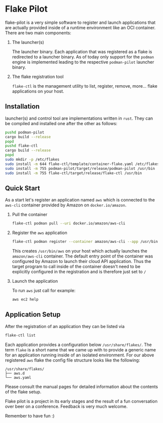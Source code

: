 # Flake Pilot

flake-pilot is a very simple software to register and launch applications
that are actually provided inside of a runtime environment like an
OCI container. There are two main components:

1. The launcher(s)

   The launcher binary. Each application that was registered as a
   flake is redirected to a launcher binary. As of today only
   support for the ```podman``` engine is implemented leading to
   the respective ```podman-pilot``` launcher binary.

2. The flake registration tool

   ```flake-ctl``` is the management utility to list, register,
   remove, more... flake applications on your host.

## Installation

launcher(s) and control tool are implementations written in ```rust```.
They can be compiled and installed one after the other as follows:

```bash
pushd podman-pilot
cargo build --release
popd
pushd flake-ctl
cargo build --release
popd
sudo mkdir -p /etc/flakes
sudo install -m 644 flake-ctl/template/container-flake.yaml /etc/flakes
sudo install -m 755 podman-pilot/target/release/podman-pilot /usr/bin
sudo install -m 755 flake-ctl/target/release/flake-ctl /usr/bin
```

## Quick Start

As a start let's register an application named ```aws``` which is
connected to the ```aws-cli``` container provided by Amazon on
```docker.io/amazon```.

1. Pull the container

   ```bash
   flake-ctl podman pull --uri docker.io/amazon/aws-cli
   ```

2. Register the ```aws``` application

   ```bash
   flake-ctl podman register --container amazon/aws-cli --app /usr/bin/aws --target /
   ```

   This creates ```/usr/bin/aws``` on your host which actually
   launches the ```amazon/aws-cli``` container. The default entry
   point of the container was configured by Amazon to launch their
   cloud API application. Thus the target program to call inside
   of the container doesn't need to be explicitly configured in
   the registration and is therefore just set to ```/```

3. Launch the application

   To run ```aws``` just call for example:

   ```bash
   aws ec2 help
   ```

## Application Setup

After the registration of an application they can be listed via

```bash
flake-ctl list
```

Each application provides a configuration below ```/usr/share/flakes/```.
The term ```flake``` is a short name that we came up with to provide
a generic name for an application running inside of an isolated environment.
For our above registered ```aws``` flake the config file structure
looks like the following:

```
/usr/share/flakes/
├── aws.d
└── aws.yaml
```

Please consult the manual pages for detailed information 
about the contents of the flake setup.

Flake pilot is a project in its early stages and the result of
a fun conversation over beer on a conference. Feedback
is very much welcome.

Remember to have fun :)
